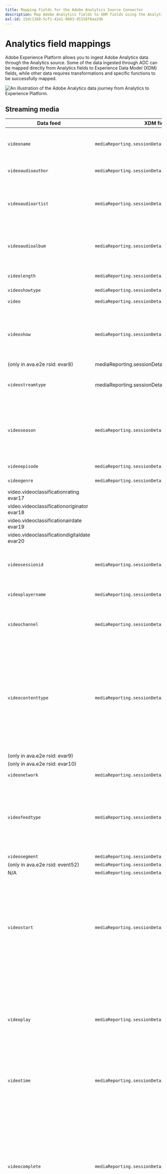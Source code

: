 ```yaml
---
title: Mapping Fields for the Adobe Analytics Source Connector
description: Map Adobe Analytics fields to XDM fields using the Analytics Source Connector.
exl-id: 15dc1368-5cf1-42e1-9683-d5158f8aa2db
---
```

# Analytics field mappings

Adobe Experience Platform allows you to ingest Adobe Analytics data through the Analytics source. Some of the data ingested through ADC can be mapped directly from Analytics fields to Experience Data Model (XDM) fields, while other data requires transformations and specific functions to be successfully mapped.

![An illustration of the Adobe Analytics data journey from Analytics to Experience Platform.](../images/analytics-data-experience-platform.png)

## Streaming media

| Data feed | XDM field path | Data type | Description | 
| --- | --- | --- | --- |
| `videoname` | `mediaReporting.sessionDetails.friendlyName` | string | The friendly (human-readable) name of the video. |
| `videoaudioauthor` | `mediaReporting.sessionDetails.author` | string | The name of the media author. |
| `videoaudioartist` | `mediaReporting.sessionDetails.author` | string | The name of the album artist or group performing the music recording or video. |
| `videoaudioalbum` | `mediaReporting.sessionDetails.album` | string | The name of the album that the music recording or video belongs to. |
| `videolength` | `mediaReporting.sessionDetails.length ` | integer | The length or runtime of the video. |
| `videoshowtype` | `mediaReporting.sessionDetails.showType` | string |
| `video` | `mediaReporting.sessionDetails.name` | string | The ID of the video. |
| `videoshow` | `mediaReporting.sessionDetails.show` | string | The name of the program or series. The program/series name is only required if the show is part of a series. |
| (only in ava.e2e rsid: evar8) | mediaReporting.sessionDetails.streamFormat | string | |
| `videostreamtype` | mediaReporting.sessionDetails.streamType | string | The type of streaming media such as "video" or "audio". |
| `videoseason` | `mediaReporting.sessionDetails.season` | string | The season number that the show belongs to. This value is only required if the show is part of a series. |
| `videoepisode` | `mediaReporting.sessionDetails.episode` | string | The number of the episode. |
| `videogenre` | `mediaReporting.sessionDetails.genre` | string[] | The genre of the video. |
| video.videoclassificationrating evar17 |
| video.videoclassificationoriginator evar18 |
| video.videoclassificationairdate evar19 |
| video.videoclassificationdigitaldate evar20 |
| `videosessionid` | `mediaReporting.sessionDetails.ID` | string | An identifier for an instance of a content stream unique to an individual playback. |
| `videoplayername` | `mediaReporting.sessionDetails.playerName ` | string | The name of the video player. |
| `videochannel` | `mediaReporting.sessionDetails.channel` | string | The distribution channel from where the content was played. |
| `videocontenttype` | `mediaReporting.sessionDetails.contentType` | string | The type of stream delivery used for the content. This is automatically set to "Video" for all video views. Recommended values include: VOD, Live, Linear, UGC, DVOD, Radio, Podcast, Audiobook, and Song. |
| (only in ava.e2e rsid: evar9) |
| (only in ava.e2e rsid: evar10) |
| `videonetwork` | `mediaReporting.sessionDetails.network` | string | The network or channel name. |
| `videofeedtype` | `mediaReporting.sessionDetails.feed` | string | The type of feed. This can either represent actual feed-related data such as "East HD" or "SD", or the source of the feed, such as a URL. |
| `videosegment` | `mediaReporting.sessionDetails.segment` | string |
| (only in ava.e2e rsid: event52) | `mediaReporting.sessionDetails.isDownloaded` |
| N/A | `mediaReporting.sessionDetails.isFederated` |
| `videostart` | `mediaReporting.sessionDetails.isViewed` | boolean | A boolean value that indicates whether the video has been started or not. This occurs once the user selects the play button and will count even if there are pre-roll ads, buffering, errors, and so on. |
| `videoplay` | `mediaReporting.sessionDetails.isPlayed` | boolean | A boolean value that indicates if the first frame of the media has started. If the user drops during any ads or buffering time, then the "content start" would not qualify. |
| `videotime` | `mediaReporting.sessionDetails.timePlayed` | integer | The duration (in seconds) for all events of `type=PLAY` on the main content. |
| `videocomplete` | `mediaReporting.sessionDetails.isCompleted` | boolean | A boolean value that indicates if a timed media asset was watched to completion. This value does not necessarily mean the viewer has watched the entire video because this value does not account for the viewer potentially skipping ahead. |
| `videototaltime` | `mediaReporting.sessionDetails.totalTimePlayed` | integer | The total amount of time spent by a user on a specific timed media asset, including time spent watching ads. |
| `videouniquetimeplayed` | `mediaReporting.sessionDetails.uniqueTimePlayed` | integer | The sum of the unique intervals seen by a user on a timed media asset. In other words, the length of playback intervals viewed multiple times are only counted once. |
| `videoaverageminuteaudience` | `mediaReporting.sessionDetails.averageMinuteAudience` | number | The average content time spent for a specific media item. In other words, the total content time spent divided by the length for all of the playback sessions. |
| (only in ava.e2e rsid: event8) | `mediaReporting.sessionDetails.adCount` |
| (only in ava.e2e rsid: event9) | `mediaReporting.sessionDetails.chapterCount` |
| `videoprogress10` | `mediaReporting.sessionDetails.hasProgress10` | boolean | A boolean value that indicates whether the playhead of a given video has passed the 10% marker of the total video length. The marker is only counted once, even if seeking backwards. If seeking forward, markers that are skipped are not counted. |
| `videoprogress25` | `mediaReporting.sessionDetails.hasProgress25` | boolean | A boolean value that indicates whether the playhead of a given video has passed the 25% marker of the total video length. The marker is only counted once, even if seeking backwards. If seeking forward, markers that are skipped are not counted. |
| `videoprogress50` | `mediaReporting.sessionDetails.hasProgress50` | boolean | A boolean value that indicates whether the playhead of a given video has passed the 50% marker of the total video length. The marker is only counted once, even if seeking backwards. If seeking forward, markers that are skipped are not counted. |
| `videoprogress75` | `mediaReporting.sessionDetails.hasProgress75` | boolean | A boolean value that indicates whether the playhead of a given video has passed the 75% marker of the total video length. The marker is only counted once, even if seeking backwards. If seeking forward, markers that are skipped are not counted.|
| `videoprogress95` | `mediaReporting.sessionDetails.hasProgress95` | boolean | A boolean value that indicates whether the playhead of a given video has passed the 95% marker of the total video length. The marker is only counted once, even if seeking backwards. If seeking forward, markers that are skipped are not counted. |
| (only in ava.e2e rsid: event44) | `mediaReporting.sessionDetails.estimatedStreams` |
| `videopause` | `mediaReporting.sessionDetails.hasPauseImpactedStreams` | boolean | A boolean value hat indicates if one or more pauses occurred during the playback of a single media item. |
| `videopausecount` | `mediaReporting.sessionDetails.pauseCount` | integer | The number of pause periods that occurred during playback. |
| `videopausetime` | `mediaReporting.sessionDetails.pauseTime` | integer | The total duration (in seconds) in which playback was paused by a user. |
| `videomvpd` | `mediaReporting.sessionDetails.mvpd` | string | An MVPD identifier provided via Adobe authentication. |
| videoauthorized evar21 |
| `videodaypart` | `mediaReporting.sessionDetails.dayPart` | Defines the time of the day when the content was broadcast or played. |
| `videoresume` | `mediaReporting.sessionDetails.hasResume` | boolean | A boolean value that marks each playback that was resumed after more than 30 minutes of buffer, pause, or a stall period. |
| `videosegmentviews` | `mediaReporting.sessionDetails.hasSegmentView` | boolean | A boolean value that indicates that at least one frame has been viewed. This frame does not have to be the first frame. |
| `videoaudiolabel` | `mediaReporting.sessionDetails.label` | string | The name of the record label. |
| `videoaudiostation` | `mediaReporting.sessionDetails.station` | string | The radio station or name on which  the audio is played. | 
| `videoaudiopublisher` | `mediaReporting.sessionDetails.publisher` | string | The name of the audio content publisher. | 
| `videosecondssincelastcall` | `mediaReporting.sessionDetails.secondsSinceLastCall` | number | Indicates the amount of time (in seconds) that passed between a user's last known interaction and the moment the session was closed. |
| `videoadload` | `mediaReporting.sessionDetails.adLoad` | string | The type of ad loaded as defined by your own internal representation. |
| (only in ava.e2e rsid: evar6) | `mediaReporting.sessionDetails.cdn` | string |

{style="table-layout:auto"}

## Advertising

| Data feed | XDM field path | Data type | Description | 
| --- | --- | --- | --- |
| `videoad` | `mediaReporting.advertisingDetails.name` | string | The name of the ad. In reporting, "Ad Name" is the classification and "Ad Name (variable)" is the eVar. |
| `videoadinpod` | `mediaReporting.advertisingDetails.podPosition` | integer  | The index of the ad inside the parent ad start. For example, the first ad has index 0 and the second ad has index 1. |
| `videoadlength` | `advertising.adAssetReference._xmpDM.duration` | integer  | The length of the video ad, measured in seconds. |
| `videoadplayername` | `mediaReporting.advertisingDetails.playerName` | string | The name of the player used to render the ad. |
| (only in ava.e2e rsid: evar11) |
| (only in ava.e2e rsid: event45) |
| `videoadpod` | `mediaReporting.advertisingPodDetails.ID` | string | The ID of the ad break. |
| `videoadname` | `mediaReporting.advertisingDetails.friendlyName` | string | The friendly (human-readable) name of the ad break. |
| `videoadadvertiser` | `mediaReporting.advertisingDetails.advertiser` | string | The company or brand whose product is featured in the ad. |
| `videoadcampaign` | `mediaReporting.advertisingDetails.campaignID` | string | The ID of the ad campaign. |
| adclassificationcreative evar22 |
| (only in ava.e2e rsid: evar12) |
| (only in ava.e2e rsid: evar7) |
| (only in ava.e2e rsid: evar13) |
| `videoadstart` | `mediaReporting.advertisingDetails.isStarted` | boolean | A boolean value that indicates whether the ad has been started or not. |
| `videoadcomplete` | `mediaReporting.advertisingDetails.isCompleted` | boolean | A boolean value that indicates whether the had has been completed or not. |
| `videoadtime` | `mediaReporting.advertisingDetails.timePlayed` | integer | The total amount of time, measured in seconds, spent watching the ad. |

{style="table-layout:auto"}

## Chapter

| Data feed | XDM field path | Data type | Description | 
| --- | --- | --- | --- |
| (only in ava.e2e rsid: evar14) |
| (only in ava.e2e rsid: event46) |
| (only in ava.e2e rsid: event47) |
| (only in ava.e2e rsid: event48) |
| `videochapter` | `mediaReporting.chapterDetails.ID` | string | The auto-generated ID of the chapter. |
| `videochapterstart` | `mediaReporting.chapterDetails.isStarted` | boolean | A boolean value that indicates whether or not the chapter has been started. |
| `videochaptercomplete` | `mediaReporting.chapterDetails.isCompleted` | boolean | A boolean value that indivates whether or not the chapter has been completed. |
| `videochaptertime` | `mediaReporting.chapterDetails.timePlayed` | integer | The time, measured in seconds, spent on the chapter. |

## Player state

| Data feed | XDM field path | Data type | Description | 
| --- | --- | --- | --- |
| `videostatefullscreen` | `mediaReporting.states[].isSet` |
| `videostatefullscreencount` | `mediaReporting.states[].count` |
| `videostatefullscreentime` | `mediaReporting.states[].time` |
| `videostateclosedcaptioning` | `mediaReporting.states[].isSet` |
| `videostateclosedcaptioningcount` | `mediaReporting.states[].count` |
| `videostateclosedcaptioningtime` | `mediaReporting.states[].time` |
| `videostatemute` | `mediaReporting.states[].isSet` |
| `videostatemutecount` | `mediaReporting.states[].count` |
| `videostatemutetime` | `mediaReporting.states[].time` |
| `videostatepictureinpicture` | `mediaReporting.states[].isSet` |
| `videostatepictureinpicturecount` | `mediaReporting.states[].count` |
| `videostatepictureinpicturetime` | `mediaReporting.states[].time` |
| `videostateinfocus` | `mediaReporting.states[].isSet` |
| `videostateinfocuscount` | `mediaReporting.states[].count` |
| `videostateinfocustime` | `mediaReporting.states[].name` |

## Quality

| Data feed | XDM field path | Data type | Description | 
| --- | --- | --- | --- |
| `videoqoebitrateaverage` | `mediaReporting.qoeDataDetails.bitrateAverage` | number | The average bitrate (in kbps, integer). This metric is computed as a weighted average of all bitrate values related to the play duration that occurred during a playback session. |
| `videoqoebitratechange` | `mediaReporting.qoeDataDetails.hasBitrateChangeImpactedStreams` | boolean | A boolean value that indicates the number of streams in which bitrate changes occurred. This metric is set to true only if at least one bitrate change event occurred during a playback session. |
| <ul><li>Dimension: `videoqoebitratechangecountevar` </li><li>`videoqoebitratechangecount`</li></ul> | `mediaReporting.qoeDataDetails.bitrateChangeCount` | integer |
| `videoqoebitrateaverageevar` | `mediaReporting.qoeDataDetails.bitrateAverageBucket` | string | The number of bitrate changes. This value is computed as a sum of all bitrate change events that occurred during a playback session. |
| <ul><li>Dimension: `videoqoetimetostartevar` </li><li>`videoqoetimetostart`</li></ul> | `mediaReporting.qoeDataDetails.timeToStart` | integer | The duration, measured in seconds, that passed between video load and video start. |
| `videoqoedroppedframes` | `mediaReporting.qoeDataDetails.hasDroppedFrameImpactedStreams` | boolean | A boolean value that indicates the number of streams in which frames were dropped. This metric is set to true only if at least one frame was dropped during a playback session. |
| <ul><li>Dimension: `videoqoedroppedframecountevar` </li><li>`videoqoedroppedframecount`</li></ul> | `mediaReporting.qoeDataDetails.droppedFrames` | integer | The number of frames dropped during playback of the main content. |
| (only in ava.e2e rsid: metric: event53, dimension: evar15) | `mediaReporting.qoeDataDetails.framesPerSecond` | integer | The current value of the stream frame-rate (in frames per second). The field is mapped to the fps field on the close call and can be accessed through processing rules. |
| <ul><li>Dimension: `videoqoebuffercountevar` </li><li>`videoqoebuffercount`</li></ul> | `mediaReporting.qoeDataDetails.bufferCount` | integer | he number of buffer events. This metric is computed as a count of the different buffer states that occurred during a playback session. This is a count of how many times the player enters a buffer state from other states, such as playing or pausing. |
| <ul><li>Dimension: `videoqoebuffertimeevar` </li><li>`videoqoebuffertime`</li></ul> | `mediaReporting.qoeDataDetails.bufferTime` | integer | The total amount of time, measured in seconds, spent buffering. This value is computed as a sum of all buffer events durations that occurred during a playback session. |
| `videoqoebuffer` | `mediaReporting.qoeDataDetails.hasBufferImpactedStreams` | boolean | A boolean value that indicates the number of streams impacted by buffering. This metric is set to true only if at least one buffer event occurred during a playback session. |
| `videoqoeerror` | `mediaReporting.qoeDataDetails.hasErrorImpactedStreams` | boolean |  A boolean value that indicates the number of streams in which an error event occurred. For example, if a trackError was called during the playback session, and a type=error heartbeat call was generated. This metric is set to true only if at least one error occurred during playback. |
| <ul><li>Dimension: `videoqoeerrorcountevar` </li><li>`videoqoeerrorcount`</li></ul> | `mediaReporting.qoeDataDetails.errorCount` | integer | The number of errors that occurred. This value is computed as a sum of all error events that occurred during a playback session. |
| `videoqoeplayersdkerrors` | `mediaReporting.qoeDataDetails.playerSdkErrors` | array of string | The unique error IDs generated by the player SDK. You must provide the error codes or IDs at implementation time via provided error APIs. |
| `videoqoeextneralerrors` | `mediaReporting.qoeDataDetails.externalErrors` | array of string | The unique error IDs from any external source, such as CDN errors. You must provide the error codes or IDs at implementation time via provided error APIs. |
| | `mediaReporting.qoeDataDetails.mediaSdkErrors` | array of string |
| `videoqoedropbeforestart` | `mediaReporting.qoeDataDetails.isDroppedBeforeStart` | boolean | The unique error IDs generated by Media SDK during playback. |
| (only in ava.e2e rsid: event49) | `mediaReporting.qoeDataDetails.hasStallImpactedStreams` | boolean | A boolean value that indicates the number of streams in which a stalled event occurred. This metric is set to true only if at least one stall occurred during playback. |
| (only in ava.e2e rsid: event50) | `mediaReporting.qoeDataDetails.stallCount` | integer | The number of times the playback was stalled during a playback session. |
| (only in ava.e2e rsid: event51) | `mediaReporting.qoeDataDetails.stallTime` | integer | The total time, measured in seconds, that the playback was stalled during a playback session. |




<!-- 
## Direct mapping fields

Select fields are directly mapped from Adobe Analytics to Experience Data Model (XDM).  

| Analytics field | XDM field | XDM type | Description |
| --------------- | --------- | -------- | ---------- |
| `m_evar1`<br/>`[...]`<br/>`m_evar250` | `_experience.analytics.customDimensions.`<br/>`eVars.eVar1`<br/>`[...]`<br/>`_experience.analytics.customDimensions.`<br/>`eVars.eVar250` | string | Custom Analytics eVars. Each organization can use eVars differently. |
| `m_prop1`<br/>`[...]`<br/>`m_prop75` | `_experience.analytics.customDimensions.`<br/>`props.prop1`<br/>`[...]`<br/>`_experience.analytics.customDimensions.`<br/>`props.prop75` | string | Custom Analytics props. Each organization can use props differently. |
| `m_browser` | `_experience.analytics.environment.`<br/>`browserID` | integer | The number ID of the browser. |
| `m_browser_height` | `environment.browserDetails.viewportHeight` | integer | The height of the browser, in pixels. |
| `m_browser_width` | `environment.browserDetails.viewportWidth` | integer | The width of the browser, in pixels. |
| `m_campaign` | `marketing.trackingCode` | string  | The variable used in the Tracking Code dimension. |
| `m_channel` | `web.webPageDetails.siteSection` | string  | The variable used in the Site Sections dimension. |
| `m_domain` | `environment.domain` | string | The variable used in the Domain dimension. It is based on the user's internet service provider (ISP). |
| `m_geo_city` | `placeContext.geo.city` | string | The name of the city of the hit. This is based off the hit's IP address. |
| `m_geo_dma` | `placeContext.geo.dmaID` | integer | The numeric ID of the demographic area for the hit. This is based off the hit's IP address. |
| `m_geo_region` | `placeContext.geo.stateProvince` | string  | The name of either the state or region of the hit. This is based off the hit's IP address. |
| `m_geo_zip` | `placeContext.geo.postalCode` | string  | The ZIP code of the hit. This is based off the hit's IP address. |
| `m_keywords` | `search.keywords` | string  | The variable used in the Keyword dimension. |
| `m_os` | `_experience.analytics.environment.`<br/>`operatingSystemID` | integer | The numeric ID representing the operating system of the visitor. This is based on the user_agent column. |
| `m_page_url` | `web.webPageDetails.URL` | string | The URL of the page hit. |
| `m_pagename` | `web.webPageDetails.pageViews.value` | string  | Equals 1 on hits that have a page name. This is similar to the Adobe Analytics Page Views metric. |
| `m_referrer` | `web.webReferrer.URL` | string  | The Page URL of the previous page. |
| `m_search_page_num` | `search.pageDepth` | integer | Used by the All Search Page Rank dimension. Indicates which page of search results your site appeared on before the user clicked through to your site. |
| `m_state` | `_experience.analytics.customDimensions.`<br/>`stateProvince` | string | State variable. |
| `m_user_server` | `web.webPageDetails.server` | string | A variable used in the Server dimension. |
| `m_zip` | `_experience.analytics.customDimensions.`<br/>`postalCode` | string | A variable used to populate the Zip Code dimension. |
| `accept_language` | `environment.browserDetails.acceptLanguage` | string | Lists all the accepted languages, as indicated in the Accept-Language HTTP header. |
| `homepage` | `web.webPageDetails.isHomePage` | boolean | No longer used. Indicated if the current URL is the browser's homepage. |
| `ipv6` | `environment.ipV6` | string |
| `j_jscript` | `environment.browserDetails.javaScriptVersion` | string | The version of JavaScript supported by the browser. |
| `user_agent` | `environment.browserDetails.userAgent` | string | The user agent string sent in the HTTP header. |
| `mobileappid` | `application.name` | string | The mobile app ID, stored in the following format: `[AppName][BundleVersion]`. |
| `mobiledevice` | `device.model` | string | The name of the mobile device. On iOS, it is stored as a comma-separated 2-digit string. The first number represents the device generation and the second number represents the device family. |
| `pointofinterest` | `placeContext.POIinteraction.POIDetail.`<br/>`name` | string | Used by mobile services. Represents the point of interest. |
| `pointofinterestdistance` | `placeContext.POIinteraction.POIDetail.`<br/>`geoInteractionDetails.distanceToCenter` | number | Used by mobile services. Represents the point of interest distance. |
| `mobileplaceaccuracy` | `placeContext.POIinteraction.POIDetail.`<br/>`geoInteractionDetails.deviceGeoAccuracy` | number | Collected from the context data variable a.loc.acc. Indicates the accuracy of the GPS in meters at time of collection. |
| `mobileplacecategory` | `placeContext.POIinteraction.POIDetail.`<br/>`category` | string | Collected from the context data variable a.loc.category. Describes the category of a specific place. |
| `mobileplaceid` | `placeContext.POIinteraction.POIDetail.`<br/>`POIID` | string | Collected from the context data variable a.loc.id. Identifier for a given point of interest. |
| **UPDATED** `video` | `mediaReporting.sessionDetails.name` | string | The name of the video. |
| **UPDATED** `videoad` | `mediaReporting.advertisingDetails.name` | string | |
| **UPDATED** `videocontenttype` | `mediaReporting.sessionDetails.contentType` | string | The video content-type. This is automatically set to "Video" for all video views. Recommended values include: VOD, Live, Linear, UGC, DVOD, Radio, Podcast, Audiobook, and Song. |
| `videoadpod` | `advertising.adAssetViewDetails.adBreak._id` | string | |
| **UPDATED** `videoadinpod` | `mediaReporting.advertisingDetails.podPosition` | integer  | |
| **UPDATED** `videoplayername` | `mediaReporting.sessionDetails.playerName ` | string | The name of the video player. |
| **UPDATED** `videochannel` | `mediaReporting.sessionDetails.channel` | string | The video channel. |
| **UPDATED** `videoadplayername` | `mediaReporting.advertisingDetails.playerName` | string | |
| **UPDATED** `videoname` | `mediaReporting.sessionDetails.friendlyName` | string | The name of the video. |
| **CHANGE** `videoadname` | `advertising.adAssetReference._dc.title` | string | The name of the Video Ad. |
| **UPDATED** `videoshow` | `mediaReporting.sessionDetails.show` | string | Video show. |
| **UPDATED** `videoseason` | `mediaReporting.sessionDetails.season` | string | Video Season. |
| **UPDATED** `videoepisode` | `mediaReporting.sessionDetails.episode` | string | Video episode. |
| **UPDATED** `videonetwork` | `mediaReporting.sessionDetails.network` | string | The video network. |
| **UPDATED** `videoshowtype` | `mediaReporting.sessionDetails.showType` | string | Video show type. |
| **UPDATED** `videoadload` | `mediaReporting.sessionDetails.adLoad` | string | The type of ad loaded as defined by each customer's internal representation. |
| **UPDATED** `videofeedtype` | `mediaReporting.sessionDetails.feed` | string | The feed type of the video. |
| `mobilebeaconmajor` | `placeContext.POIinteraction.POIDetail.`<br/>`beaconInteractionDetails.beaconMajor` | number | Mobile Services beacon major. |
| `mobilebeaconminor` | `placeContext.POIinteraction.POIDetail.`<br/>`beaconInteractionDetails.beaconMinor` | number | Mobile Services beacon minor. |
| `mobilebeaconuuid` | `placeContext.POIinteraction.POIDetail.`<br/>`beaconInteractionDetails.proximityUUID` | string | Mobile Services beacon UUID. |
| **CHANGE** `videosessionid` | `mediaReporting.sessionDetails.ID  ` | string | The session ID of the video. |
| **CHANGE** `videogenre` | `mediaReporting.sessionDetails.genre` | string[] | The genre of the video|
| `mobileinstalls` | `application.firstLaunches` | Object  | This is triggered at the first run after installation or reinstallation | {id (string), value (number)} |
| `mobileupgrades` | `application.upgrades` | Object | Reports the number of app upgrades. Triggers at the first run after upgrade or any time the version number changes. | {id (string), value (number)} |
| `mobilelaunches` | `application.launches` | Object | The number of times the app has been launched. | {id (string), value (number)} |
| `mobilecrashes` | `application.crashes` | Object | <!-- MISSING --> | {id (string), value (number)} |
| `mobilemessageclicks` | `directMarketing.clicks` | Object | <!-- MISSING --> | {id (string), value (number)} |
| `mobileplaceentry` | `placeContext.POIinteraction.poiEntries` | Object | | {id (string), value (number)} |
| `mobileplaceexit` | `placeContext.POIinteraction.poiExits` | Object | | {id (string), value (number)} |
| **UPDATED** `videotime` | `mediaReporting.sessionDetails.timePlayed` | integer | | 
| **UPDATED** `videostart` | `mediaReporting.sessionDetails.isViewed` | boolean | A boolean value that indicates whether the video has been started or not. |
| **UPDATED** `videocomplete` | `mediaReporting.sessionDetails.isCompleted` | integer | |
| **UPDATED** `videosegmentviews` | `mediaReporting.sessionDetails.hasSegmentView  ` | boolean | A boolean value that indicates when at least one frame, not necessarily the first frame, has been viewed. |
| **CHANGE** `videoadstart` | `advertising.impressions` | Object | |
| **CHANGE** `videoadcomplete` | `advertising.completes` | Object | |
| **CHANGE** `videoadtime` | `advertising.timePlayed` | Object | |
| **UPDATED** `videochapter` | `mediaReporting.chapterDetails.ID` | string | The auto-generated ID of the chapter. |
| **UPDATED** `videochapterstart` | `mediaReporting.chapterDetails.isStarted` | boolean | A boolean value that indicates whether a chapter has been started. |
| **UPDATED** `videochaptercomplete` | `mediaReporting.chapterDetails.isCompleted` | boolean | A boolean value that indicates whether a chapter has been completed. |
| **UPDATED** `videochaptertime` | `mediaReporting.chapterDetails.timePlayed` | integer | The time spent on a chapter, represented in seconds. |
| **UPDATED** `videoplay` | `mediaReporting.sessionDetails.isPlayed` | boolean | A boolean value that indicates whether the video has been played or not. | {id (string), value (number)} |
| **UPDATED** `videototaltime` | `mediaReporting.sessionDetails.totalTimePlayed` | integer | The total amount of time spent by a user on a video. This value includes the time spent watching ads. |
| `videoqoetimetostart` | `media.mediaTimed.primaryAssetViewDetails.`<br/>`qoe.timeToStart` | Object | The video quality time to start. | {id (string), value (number)} |
| `videoqoedropbeforestart` | `media.mediaTimed.dropBeforeStarts` | Object | | {id (string), value (number)} |
| `videoqoebuffercount` | `media.mediaTimed.primaryAssetViewDetails.`<br/>`qoe.buffers` | Object | Video quality buffer count | {id (string), value (number)} |
| `videoqoebuffertime` | `media.mediaTimed.primaryAssetViewDetails.`<br/>`qoe.bufferTime` | Object | Video quality buffer time | {id (string), value (number)} |
| `videoqoebitratechangecount` | `media.mediaTimed.primaryAssetViewDetails.`<br/>`qoe.bitrateChanges` | Object | Video quality change count | {id (string), value (number)} |
| `videoqoebitrateaverage` | `media.mediaTimed.primaryAssetViewDetails.`<br/>`qoe.bitrateAverage` | Object | Video quality average bit rate | {id (string), value (number)} |
| `videoqoeerrorcount` | `media.mediaTimed.primaryAssetViewDetails.`<br/>`qoe.errors` | Object | Video quality error count | {id (string), value (number)} |
| `videoqoedroppedframecount` | `media.mediaTimed.primaryAssetViewDetails.`<br/>`qoe.droppedFrames` | Object | | {id (string), value (number)} |
| **UPDATED** `videoprogress10` | `mediaReporting.sessionDetails.hasProgress10` | boolean | A boolean value that indicates whether the playhead of a given video has passed the 10% marker of the total video length. The marker is only counted once, even if seeking backwards. If seeking forward, markers that are skipped are not counted. |
| **UPDATED** `videoprogress25` | `mediaReporting.sessionDetails.hasProgress25` | boolean | A boolean value that indicates whether the playhead of a given video has passed the 25% marker of the total video length. The marker is only counted once, even if seeking backwards. If seeking forward, markers that are skipped are not counted. |
| **UPDATED** `videoprogress50` | `mediaReporting.sessionDetails.hasProgress50` | boolean | A boolean value that indicates whether the playhead of a given video has passed the 50% marker of the total video length. The marker is only counted once, even if seeking backwards. If seeking forward, markers that are skipped are not counted. |
| **UPDATED** `videoprogress75` | `mediaReporting.sessionDetails.hasProgress75` | boolean | A boolean value that indicates whether the playhead of a given video has passed the 75% marker of the total video length. The marker is only counted once, even if seeking backwards. If seeking forward, markers that are skipped are not counted.|
| **UPDATED** `videoprogress95` | `mediaReporting.sessionDetails.hasProgress95` | boolean | A boolean value that indicates whether the playhead of a given video has passed the 95% marker of the total video length. The marker is only counted once, even if seeking backwards. If seeking forward, markers that are skipped are not counted. |
| **UPDATED** `videoresume` | `mediaReporting.sessionDetails.hasResume` | boolean | A boolean value that marks each playback that was resumed after more than 30 minutes of buffer, pause, or a stall period. |
| **UPDATED** `videopausecount` | `mediaReporting.sessionDetails.pauseCount` | integer | The number of pause periods that occurred during video playback. | 
| **UPDATED** `videopausetime` | `mediaReporting.sessionDetails.pauseTime` | integer | The total duration in seconds in which video playback was paused by the user. | 
| **UPDATED** `videosecondssincelastcall` | `mediaReporting.sessionDetails.secondsSinceLastCall` | number | This value indicates the amount of time, in seconds, that has passed between the user's last known interaction and the moment the session was closed. |

{style="table-layout:auto"}

## Split-mapping fields

These fields have a single source, but map to **multiple** XDM locations.

| Analytics field | XDM field | XDM type | Description |
| --------------- | --------- | -------- | ---------- |
| `s_resolution` | `device.screenWidth`,<br/>`device.screenHeight` | integer  | Numeric ID representing the resolution of the monitor. |
| `mobileosversion` | `environment.operatingSystem`,<br/>`environment.operatingSystemVersion` | string  | Mobile operating system version. |
| **CHANGE** `videoadlength` | `advertising.adAssetReference._xmpDM.duration` | integer  | Video Ad length. |

{style="table-layout:auto"}

## Generated mapping fields

Select fields coming from ADC must be transformed, requiring logic beyond a direct copy from Adobe Analytics to be generated in XDM.

| Analytics field | XDM field | XDM type | Description |
| --------------- | --------- | -------- | ----------- |
| `m_prop1`<br/>`[...]`<br/>`m_prop75` | `_experience.analytics.customDimensions`<br/>`.listprops.prop1`<br/>`[...]`<br/>`_experience.analytics.customDimensions.`<br/>`listprops.prop75` | Object | Custom Analytics props, configured to be list props. It contains a delimited list of values. | {} |
| `m_hier1`<br/>`[...]`<br/>`m_hier5` | `_experience.analytics.customDimensions.`<br/>`hierarchies.hier1`<br/>`[...]`<br/>`_experience.analytics.customDimensions.`<br/>`hierarchies.hier5` | Object | Used by hierarchy variables. It contains a delimited list of values. | {values (array), delimiter (string)} |
| `m_mvvar1`<br/>`[...]`<br/>`m_mvvar3` | `_experience.analytics.customDimensions.`<br/>`lists.list1.list[]`<br/>`[...]`<br/>`_experience.analytics.customDimensions.`<br/>`lists.list3.list[]` | array | Custom Analytics list variables. Contains a delimited list of values. | {value (string), key (string)} |
| `m_color` | `device.colorDepth` | integer | The color depth ID, which is based off the value of the c_color column. | 
| `m_cookies` | `environment.browserDetails.cookiesEnabled` | boolean | A variable used in the Cookie Support dimension. |
| `m_event_list` | `commerce.purchases`,<br/>`commerce.productViews`,<br/>`commerce.productListOpens`,<br/>`commerce.checkouts`,<br/>`commerce.productListAdds`,<br/>`commerce.productListRemovals`,<br/>`commerce.productListViews` | Object | Standard commerce events triggered on the hit.| {id (string), value (number)} |
| `m_event_list` | `_experience.analytics.event1to100.event1`<br/>`[...]`<br/>`_experience.analytics.event901to1000.event1000` | Object | Custom events triggered on the hit. | {id (Object), value (Object)} |
| `m_geo_country` | `placeContext.geo.countryCode` | string | Abbreviation of the country where the hit came from, which is based off the IP. |
| `m_geo_latitude` | `placeContext.geo._schema.latitude` | number | |
| `m_geo_longitude` | `placeContext.geo._schema.longitude` | number | <!-- MISSING -->|
| `m_java_enabled` | `environment.browserDetails.javaEnabled` | boolean | A flag indicating whether Java&trade; is enabled. |
| `m_latitude` | `placeContext.geo._schema.latitude` | number | |
| `m_longitude` | `placeContext.geo._schema.longitude` | number | <!-- MISSING -->|
| `m_page_event_var1` | `web.webInteraction.URL` | string | A variable that is only used in link tracking image requests. This variable contains the URL of the download link, exit link, or custom link clicked. |
| `m_page_event_var2` | `web.webInteraction.name` | string | A variable that is only used in link tracking image requests. This lists the custom name of the link, if it is specified. |
| `m_page_type` | `web.webPageDetails.isErrorPage` | boolean | A variable that is used to populate the Pages Not Found dimension. This variable should either be empty, or contain "ErrorPage". |
| `m_pagename_no_url` | `web.webPageDetails.name` | number | The name of the page (if set). If no page is specified, this value is left empty. |
| `m_paid_search` | `search.isPaid` | boolean | A flag that is set if the hit matches paid search detection. |
| `m_product_list` | `productListItems[].items` | array | The product list, as passed in through the products variable. | {SKU (string), quantity (integer), priceTotal (number)} |
| `m_ref_type` | `web.webReferrer.type` | string | A numeric ID representing the type of referral for the hit.<br/>`1`: Inside your site<br/>`2`: Other websites<br/>`3`: Search engines<br/>`4`: Hard drive<br/>`5`: USENET<br/>`6`: Typed/Bookmarked (no referrer)<br/>`7`: email<br/>`8`: No JavaScript<br/>`9`: Social Networks |
| `m_search_engine` | `search.searchEngine` | string | The numeric ID representing the search engine that referred the visitor to your site. |
| `post_currency` | `commerce.order.currencyCode` | string | The currency code that was used during the transaction. |
| `post_cust_hit_time_gmt` | `timestamp` | string | This is only used in timestamp-enabled datasets. This is the timestamp sent with the hit, based on UNIX&reg; time. |
| `post_cust_visid` | `identityMap` | object  | The customer visitor ID. |
| `post_cust_visid` | `endUserIDs._experience.aacustomid.primary` | boolean | The customer visitor ID. |
| `post_cust_visid` | `endUserIDs._experience.aacustomid.namespace.code` | string | The customer visitor ID. |
| `post_visid_high` + `visid_low` | `identityMap` | object  | A unique identifier for a visit. |
| `post_visid_high` + `visid_low` | `endUserIDs._experience.aaid.id` | string | A unique identifier for a visit. |
| `post_visid_high` | `endUserIDs._experience.aaid.primary` | boolean | Used with `visid_low` to uniquely identify a visit. |
| `post_visid_high` | `endUserIDs._experience.aaid.namespace.code` | string | Used with `visid_low` to uniquely identify a visit. |
| `post_visid_low` | `identityMap` | object  | Used with visid_high to uniquely identify a visit. |
| `hit_time_gmt` | `receivedTimestamp` | string | The timestamp of the hit, based in UNIX&reg; time. |
| `hitid_high` + `hitid_low` | `_id` | string | A unique identifier to identify a hit. |
| `hitid_low` | `_id` | string | Used with hitid_high to uniquely identify a hit. |
| `ip` | `environment.ipV4` | string | The IP Address, based on the HTTP header of the image request. |
| `j_jscript` | `environment.browserDetails.javaScriptEnabled` | boolean | The version of JavaScript used. |
| `mcvisid_high` + `mcvisid_low` | identityMap | object | The Experience Cloud Visitor ID. |
| `mcvisid_high` + `mcvisid_low` | endUserIDs._experience.mcid.id | string | The Experience Cloud ID (ECID) is also known as MCID and sometimes used in namespaces. |
| `mcvisid_high` | `endUserIDs._experience.mcid.primary` | boolean | The Experience Cloud ID (ECID) is also known as MCID and sometimes used in namespaces. |
| `mcvisid_high` | `endUserIDs._experience.mcid.namespace.code` | string | The Experience Cloud ID (ECID) is also known as MCID and sometimes used in namespaces. |
| `mcvisid_low` | `identityMap` | object | The Experience Cloud Visitor ID. |
| `sdid_high` + `sdid_low` | `_experience.target.supplementalDataID` | string | Hit Stitching ID. The analytics field sdid_high and sdid_low is the supplemental data id used to stitch two (or more) incoming hits together. |
| `mobilebeaconproximity` | `placeContext.POIinteraction.POIDetail.`<br/>`beaconInteractionDetails.proximity` | string | Mobile Services beacon proximity. |
| **UPDATED** `videolength` | `mediaReporting.sessionDetails.length ` | integer | The length of the video. |

{style="table-layout:auto"}

## Advanced mapping fields

Select fields (known as "post values") contain data after Adobe has adjusted their values using Processing rules, VISTA rules, and lookup tables. Most post values have a pre-processed counterpart. Your organization can decide if you want to use the pre-processed field, post-processed field, or both.

To learn more about performing these transformations using Query Service, see [Adobe-defined functions](/help/query-service/sql/adobe-defined-functions.md) in the Query Service user guide.

| Analytics field | XDM field | XDM type | Description |
| --------------- | --------- | -------- | ---------- |
| `post_evar1`<br/>`[...]`<br/>`post_evar250` | `_experience.analytics.customDimensions.`<br/>`eVars.eVar1`<br/>`[...]`<br/>`_experience.analytics.customDimensions.`<br/>`eVars.eVar250` | string | Custom Analytics eVars. Each organization can use eVars differently. |
| `post_prop1`<br/>`[...]`<br/>`post_prop75` | `_experience.analytics.customDimensions.`<br/>`props.prop1`<br/>`[...]`<br/>`_experience.analytics.customDimensions.`<br/>`props.prop75` | string | Custom Analytics props. Each organization can use props differently. | 
| `post_browser_height` | `environment.browserDetails.viewportHeight` | integer | The height of the browser, in pixels. |
| `post_browser_width` | `environment.browserDetails.viewportWidth` | integer | The width of the browser, in pixels. |
| `post_campaign` | `marketing.trackingCode` | string | The variable used in the Tracking Code dimension. |
| `post_channel` | `web.webPageDetails.siteSection` | string | The variable used in the Site Sections dimension. |
| `post_cust_visid` | `endUserIDs._experience.aacustomid.id` | string | The custom visitor ID, if set. |
| `post_first_hit_page_url` | `_experience.analytics.endUser.`<br/>`firstWeb.webPageDetails.URL` | string | The URL of the first page the visitor reaches. |
| `post_first_hit_pagename` | `_experience.analytics.endUser.`<br/>`firstWeb.webPageDetails.name` | string | A variable used in the Entry Page Original dimension. The page name of the entry page of the visitor. |
| `post_keywords` | `search.keywords` | string | The keywords that were collected for the hit. |
| `post_page_url` | `web.webPageDetails.URL` | string | The URL of the page hit. |
| `post_pagename` | `web.webPageDetails.pageViews.value` | string | Equals 1 on hits that have a page name. This is similar to the Adobe Analytics Page Views metric. |
| `post_purchaseid` | `commerce.order.purchaseID` | string | Variable that is used to uniquely identify purchases. |
| `post_referrer` | `web.webReferrer.URL` | string | The URL of the previous page. |
| `post_state` | `_experience.analytics.customDimensions.`<br/>`stateProvince` | string |  State variable. |
| `post_user_server` | `web.webPageDetails.server` | string | A variable used in the Server dimension. |
| `post_zip` | `_experience.analytics.customDimensions.`<br/>`postalCode` | string | A variable used to populate the Zip Code dimension. |
| `browser` | `_experience.analytics.environment.`<br/>`browserID` | integer | The numeric ID of the browser. |
| `domain` | `environment.domain` | string | The variable used in the Domain dimension. It is based on the user's internet service provider (ISP). |
| `first_hit_referrer` | `_experience.analytics.endUser.`<br/>`firstWeb.webReferrer.URL` | string | The first referring URL for the visitor. |
| `geo_city` | `placeContext.geo.city` | string | The name of the city of the hit. This is based off the hit's IP address. |
| `geo_dma` | `placeContext.geo.dmaID` | integer | The numeric ID of the demographic area for the hit. This is based off the hit's IP address. |
| `geo_region` | `placeContext.geo.stateProvince` | string | The name of either the state or region of the hit. This is based off the hit's IP address. |
| `geo_zip` | `placeContext.geo.postalCode` | string | The ZIP code of the hit. This is based off the hit's IP address. |
| `os` | `_experience.analytics.environment.`<br/>`operatingSystemID` | integer | The numeric ID representing the operating system of the visitor. This is based on the user_agent column. |
| `search_page_num` | `search.pageDepth` | integer | This variable is used by the All Search Page Rank dimension, and indicates which page of search results your site | appeared on before the user clicked through to your site. |
| `visit_keywords` | `_experience.analytics.session.`<br/>`search.keywords` | string | A variable used in the Search Keywords dimension. |
| `visit_num` | `_experience.analytics.session.`<br/>`num` | integer | A variable used in the Visit Number dimension. This starts at 1, and increments each time a new visit starts (per user). |
| `visit_page_num` | `_experience.analytics.session.`<br/>`depth` | integer | A variable used in the Hit Depth dimension. This value increases by 1 for each hit the user generates, and resets after each visit. |
| `visit_referrer` | `_experience.analytics.session.`<br/>`web.webReferrer.URL` | string | The first referrer of the visit. |
| `visit_search_page_num` | `_experience.analytics.session.`<br/>`search.pageDepth` | integer | The first Page Name of the visit. |
| `post_prop1`<br/>`[...]`<br/>`post_prop75` | `_experience.analytics.customDimensions.`<br/>`listprops.prop1`<br/>`[...]`<br/>`_experience.analytics.customDimensions.`<br/>`listprops.prop75` | Object | Custom Analytics props, configured to be list props. It contains a delimited list of values. |
| `post_hier1`<br/>`[...]`<br/>`post_hier5` | `_experience.analytics.customDimensions.`<br/>`hierarchies.hier1`<br/>`[...]`<br/>`_experience.analytics.customDimensions.`<br/>`hierarchies.hier5` | Object | Used by hierarchy variables and contains a delimited list of values. | {values (array), delimiter (string)} |
| `post_mvvar1`<br/>`[...]`<br/>`post_mvvar3` | `_experience.analytics.customDimensions.`<br/>`lists.list1.list[]`<br/>`[...]`<br/>`_experience.analytics.customDimensions.`<br/>`lists.list3.list[]` | array | A list of variable values. Contains a delimited list of custom values, depending on implementation. | {value (string), key (string)} |
| `post_cookies` | `environment.browserDetails.cookiesEnabled` | boolean | Variable used in the Cookie Support dimension. |
| `post_event_list` | `commerce.purchases`,<br/>`commerce.productViews`,<br/>`commerce.productListOpens`,<br/>`commerce.checkouts`,<br/>`commerce.productListAdds`,<br/>`commerce.productListRemovals`,<br/>`commerce.productListViews` | Object | Standard commerce events triggered on the hit. | {id (string), value (number)} |
| `post_event_list` | `_experience.analytics.event1to100.event1`<br/>`[...]`<br/>`_experience.analytics.event901to1000.event1000` | Object | Custom events triggered on the hit.| {id (Object), value (Object)} |
| `post_java_enabled` | `environment.browserDetails.javaEnabled` | boolean | A flag indicating whether Java&trade; is enabled. |
| `post_latitude` | `placeContext.geo._schema.latitude` | number |   |
| `post_longitude` | `placeContext.geo._schema.longitude` | number |   | 
| `post_page_event` | `web.webInteraction.type` | string | The type of hit that is sent in the image request (standard hit, download link, exit link, or custom link clicked). |
| `post_page_event` | `web.webInteraction.linkClicks.value` | number | Equals 1 if the hit is a link click. This is similar to the Page Events metric in Adobe Analytics. |
| `post_page_event_var1` | `web.webInteraction.URL` | string | This variable is only used in link tracking image requests. It is the URL of the download link, exit link, or custom link clicked. |
| `post_page_event_var2` | `web.webInteraction.name` | string | This variable is only used in link tracking image requests. It is the custom name of the link. |
| `post_page_type` | `web.webPageDetails.isErrorPage` | boolean | This is used to populate the Pages Not Found dimension. This variable should either be empty or contain "ErrorPage" |
| `post_pagename_no_url` | `web.webPageDetails.name` | number | The name of the page (if set). If no page is specified, this value is left empty. |
| `post_product_list` | `productListItems[].items` | array | The product list, as passed in through the products variable. | {SKU (string), quantity (integer), priceTotal (number)} |
| `post_search_engine` | `search.searchEngine` | string | The numeric ID representing the search engine that referred the visitor to your site. |
| `mvvar1_instances` | `.list.items[]` | Object | List of variable values. Contains a delimited list of custom values, depending on implementation. |
| `mvvar2_instances` | `.list.items[]` | Object | List of variable values. Contains a delimited list of custom values, depending on implementation. |
| `mvvar3_instances` | `.list.items[]` | Object | List of variable values. Contains a delimited list of custom values, depending on implementation. |
| `color` | `device.colorDepth` | integer | Color depth ID, based on the value of the c_color column. |
| `first_hit_ref_type` | `_experience.analytics.endUser.`<br/>`firstWeb.webReferrer.type` | string | The numeric ID, representing the referrer type of the first referrer of the visitor. |
| `first_hit_time_gmt` | `_experience.analytics.endUser.`<br/>`firstTimestamp` | integer | Timestamp of the first hit of the visitor in UNIX&reg; time. |
| `geo_country` | `placeContext.geo.countryCode` | string | Abbreviation of the country the hit came from, based on IP. |
| `geo_latitude` | `placeContext.geo._schema.latitude` | number | <!-- MISSING --> |
| `geo_longitude` | `placeContext.geo._schema.longitude` | number | <!-- MISSING --> |
| `paid_search` | `search.isPaid` | boolean | A flag that is set if the hit matches paid search detection. |
| `ref_type` | `web.webReferrer.type` | string | A numeric ID representing the type of referral for the hit. |
| `visit_paid_search` | `_experience.analytics.session.`<br/>`search.isPaid` | boolean | A flag (1=paid, 0=not paid) indicating if the first hit of the visit was from a paid search hit. |
| `visit_ref_type` | `_experience.analytics.session.`<br/>`web.webReferrer.type` | string | Numeric ID representing the referrer type of the first referrer of the visit. |
| `visit_search_engine` | `_experience.analytics.session.`<br/>`search.searchEngine` | string | Numeric ID of the first search engine of the visit. |
| `visit_start_time_gmt` | `_experience.analytics.session.`<br/>`timestamp` | integer | Timestamp of the first hit of the visit in UNIX&reg; time. |

{style="table-layout:auto"} -->

